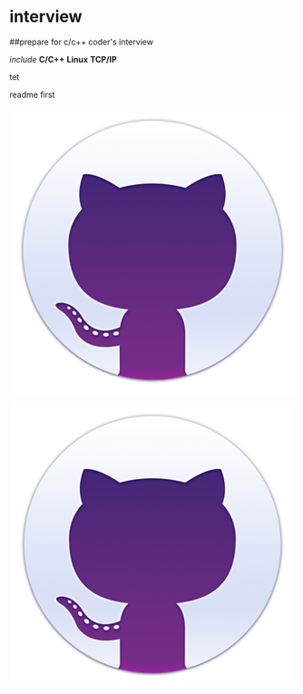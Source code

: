 # interview

##prepare for c/c++ coder's interview

_include_   __C/C++__  **Linux**  __TCP/IP__

tet
>
 readme first

![hello](/pics/welcome.jpg)

<div align="center">
<img src="/pics/welcome.jpg" width = "500" height = "500" alt="welcome" align=center />
</div>

